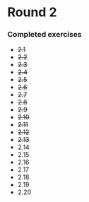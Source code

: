 # Round 2

### Completed exercises


* ~~2.1~~
* ~~2.2~~
* ~~2.3~~
* ~~2.4~~
* ~~2.5~~
* ~~2.6~~
* ~~2.7~~
* ~~2.8~~
* ~~2.9~~
* ~~2.10~~
* ~~2.11~~
* ~~2.12~~
* ~~2.13~~
* 2.14
* 2.15
* 2.16
* 2.17
* 2.18
* 2.19
* 2.20
